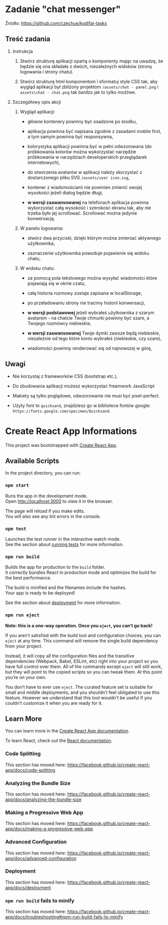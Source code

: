 # Zadanie "chat messenger"

Źródło: https://github.com/czechue/kodifaj-tasks

## Treść zadania

1. Instrukcja

    1. Stwórz strukturę aplikacji opartą o komponenty mając na uwadzę, że będzie się ona składała z dwóch, niezależnych widoków (strony logowania i strony chatu).
    
    2. Stwórz strukturę html komponentom i sformatuj style CSS tak, aby wygląd aplikacji był zbliżony projektom `/assets/chat - panel.png` i `assets\chat - chat.png` tak bardzo jak to tylko możliwe.
    
2. Szczegółowy opis akcji

    1. Wygląd aplikacji:

        - główne kontenery powinny być osadzone po środku,

        - aplikacja powinna być napisana zgodnie z zasadami mobile first, a tym samym powinna być responsywna,

        - kolorystyka aplikacji powinna być w pełni odwzorowana (do próbkowania kolorów można wykorzystać narzędzie próbkowania w narzędziach developerskich przeglądarek internetowych),

        - do stworzenia avatarów w aplikacji należy skorzystać z dostarczonego pliku SVG `/assets/user icon.svg`,

        - kontener z wiadomościami nie powinien zmienić swojej wysokości jeżeli dialog będzie długi,

        - **w wersji zaawansowanej** na telefonach aplikacja powinna wykorzystać całą wysokość i szerokość ekranu tak, aby nie trzeba było jej scrollować. Scrollować można jedynie konwersację.

    2. W panelu logowania:

        - stwórz dwa przyciski, dzięki którym można zmieniać aktywnego użytkownika,

        - zaznaczenie użytkownika powoduje pojawienie się widoku chatu,

    3. W widoku chatu:

        - za pomocą pola tekstowego można wysyłać wiadomości które pojawiają się w oknie czatu,

        - całą historia rozmowy zostaje zapisana w localStorage,

        - po przeładowaniu strony nie tracimy historii konwersacji,

        - **w wersji podstawowej** jeżeli wybrałeś użytkownika z szarym avatarem - na chatcie Twoje chmurki powinny być szare, a Twojego rozmówcy niebieskie,

        - **w wersji zaawansowanej** Twoje dymki zawsze będą niebieskie, niezależnie od tego które konto wybrałeś (niebieskie, czy szare),

        - wiadomości powinny renderować się od najnowszej w górę,

    
## Uwagi
    
*   Nie korzystaj z frameworków CSS (bootstrap etc.),

*   Do zbudowania aplikacji możesz wykorzystać freamwork JavaScript

*   Makiety są tylko poglądowe, odwzorowanie nie musi być pixel-perfect.

*   Użyty font to `quicksand`, znajdziesz go w bibliotece fontów google: `https://fonts.google.com/specimen/Quicksand`.


# Create React App Informations

This project was bootstrapped with [Create React App](https://github.com/facebook/create-react-app).

## Available Scripts

In the project directory, you can run:

### `npm start`

Runs the app in the development mode.<br />
Open [http://localhost:3000](http://localhost:3000) to view it in the browser.

The page will reload if you make edits.<br />
You will also see any lint errors in the console.

### `npm test`

Launches the test runner in the interactive watch mode.<br />
See the section about [running tests](https://facebook.github.io/create-react-app/docs/running-tests) for more information.

### `npm run build`

Builds the app for production to the `build` folder.<br />
It correctly bundles React in production mode and optimizes the build for the best performance.

The build is minified and the filenames include the hashes.<br />
Your app is ready to be deployed!

See the section about [deployment](https://facebook.github.io/create-react-app/docs/deployment) for more information.

### `npm run eject`

**Note: this is a one-way operation. Once you `eject`, you can’t go back!**

If you aren’t satisfied with the build tool and configuration choices, you can `eject` at any time. This command will remove the single build dependency from your project.

Instead, it will copy all the configuration files and the transitive dependencies (Webpack, Babel, ESLint, etc) right into your project so you have full control over them. All of the commands except `eject` will still work, but they will point to the copied scripts so you can tweak them. At this point you’re on your own.

You don’t have to ever use `eject`. The curated feature set is suitable for small and middle deployments, and you shouldn’t feel obligated to use this feature. However we understand that this tool wouldn’t be useful if you couldn’t customize it when you are ready for it.

## Learn More

You can learn more in the [Create React App documentation](https://facebook.github.io/create-react-app/docs/getting-started).

To learn React, check out the [React documentation](https://reactjs.org/).

### Code Splitting

This section has moved here: https://facebook.github.io/create-react-app/docs/code-splitting

### Analyzing the Bundle Size

This section has moved here: https://facebook.github.io/create-react-app/docs/analyzing-the-bundle-size

### Making a Progressive Web App

This section has moved here: https://facebook.github.io/create-react-app/docs/making-a-progressive-web-app

### Advanced Configuration

This section has moved here: https://facebook.github.io/create-react-app/docs/advanced-configuration

### Deployment

This section has moved here: https://facebook.github.io/create-react-app/docs/deployment

### `npm run build` fails to minify

This section has moved here: https://facebook.github.io/create-react-app/docs/troubleshooting#npm-run-build-fails-to-minify

